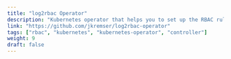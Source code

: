 ```yaml
---
title: "log2rbac Operator"
description: "Kubernetes operator that helps you to set up the RBAC rules for your application. If requested, it scans the application's log files for authorization errors and adds them as exceptions/rights to the associated {Cluster}Role. It is like having a sudo command for your service accounts. However, with great power comes great responsibility. The goal of the tool is to find the minimum set of rights that is needed for your workload to run instead of using the cluster admin for everything."
link: "https://github.com/jkremser/log2rbac-operator"
tags: ["rbac", "kubernetes", "kubernetes-operator", "controller"]
weight: 9
draft: false
---
```

